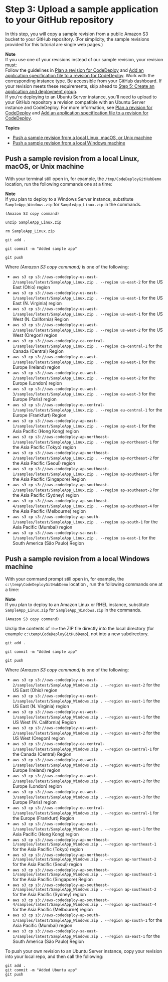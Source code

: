 # Step 3: Upload a sample application to your GitHub repository<a name="tutorials-github-upload-sample-revision"></a>

In this step, you will copy a sample revision from a public Amazon S3 bucket to your GitHub repository\. \(For simplicity, the sample revisions provided for this tutorial are single web pages\.\)

**Note**  
If you use one of your revisions instead of our sample revision, your revision must:   
Follow the guidelines in [Plan a revision for CodeDeploy](application-revisions-plan.md) and [Add an application specification file to a revision for CodeDeploy](application-revisions-appspec-file.md)\.
Work with the corresponding instance type\.
Be accessible from your GitHub dashboard\.
If your revision meets these requirements, skip ahead to [Step 5: Create an application and deployment group](tutorials-github-create-application.md)\.  
If you're deploying to an Ubuntu Server instance, you'll need to upload to your GitHub repository a revision compatible with an Ubuntu Server instance and CodeDeploy\. For more information, see [Plan a revision for CodeDeploy](application-revisions-plan.md) and [Add an application specification file to a revision for CodeDeploy](application-revisions-appspec-file.md)\.

**Topics**
+ [Push a sample revision from a local Linux, macOS, or Unix machine](#tutorials-github-upload-sample-revision-unixes)
+ [Push a sample revision from a local Windows machine](#tutorials-github-upload-sample-revision-windows)

## Push a sample revision from a local Linux, macOS, or Unix machine<a name="tutorials-github-upload-sample-revision-unixes"></a>

With your terminal still open in, for example, the `/tmp/CodeDeployGitHubDemo` location, run the following commands one at a time: 

**Note**  
If you plan to deploy to a Windows Server instance, substitute `SampleApp_Windows.zip` for `SampleApp_Linux.zip` in the commands\.

```
(Amazon S3 copy command)
```

```
unzip SampleApp_Linux.zip
```

```
rm SampleApp_Linux.zip
```

 

```
git add .
```

```
git commit -m "Added sample app"
```

```
git push
```

Where *\(Amazon S3 copy command\)* is one of the following: 
+ `aws s3 cp s3://aws-codedeploy-us-east-2/samples/latest/SampleApp_Linux.zip . --region us-east-2` for the US East \(Ohio\) region
+ `aws s3 cp s3://aws-codedeploy-us-east-1/samples/latest/SampleApp_Linux.zip . --region us-east-1` for the US East \(N\. Virginia\) region
+ `aws s3 cp s3://aws-codedeploy-us-west-1/samples/latest/SampleApp_Linux.zip . --region us-west-1` for the US West \(N\. California\) Region
+ `aws s3 cp s3://aws-codedeploy-us-west-2/samples/latest/SampleApp_Linux.zip . --region us-west-2` for the US West \(Oregon\) region
+ `aws s3 cp s3://aws-codedeploy-ca-central-1/samples/latest/SampleApp_Linux.zip . --region ca-central-1` for the Canada \(Central\) Region
+ `aws s3 cp s3://aws-codedeploy-eu-west-1/samples/latest/SampleApp_Linux.zip . --region eu-west-1` for the Europe \(Ireland\) region 
+ `aws s3 cp s3://aws-codedeploy-eu-west-2/samples/latest/SampleApp_Linux.zip . --region eu-west-2` for the Europe \(London\) region 
+ `aws s3 cp s3://aws-codedeploy-eu-west-3/samples/latest/SampleApp_Linux.zip . --region eu-west-3` for the Europe \(Paris\) region 
+ `aws s3 cp s3://aws-codedeploy-eu-central-1/samples/latest/SampleApp_Linux.zip . --region eu-central-1` for the Europe \(Frankfurt\) Region
+ `aws s3 cp s3://aws-codedeploy-ap-east-1/samples/latest/SampleApp_Linux.zip . --region ap-east-1` for the Asia Pacific \(Hong Kong\) region
+ `aws s3 cp s3://aws-codedeploy-ap-northeast-1/samples/latest/SampleApp_Linux.zip . --region ap-northeast-1` for the Asia Pacific \(Tokyo\) region
+ `aws s3 cp s3://aws-codedeploy-ap-northeast-2/samples/latest/SampleApp_Linux.zip . --region ap-northeast-2` for the Asia Pacific \(Seoul\) region
+ `aws s3 cp s3://aws-codedeploy-ap-southeast-1/samples/latest/SampleApp_Linux.zip . --region ap-southeast-1` for the Asia Pacific \(Singapore\) Region
+ `aws s3 cp s3://aws-codedeploy-ap-southeast-2/samples/latest/SampleApp_Linux.zip . --region ap-southeast-2` for the Asia Pacific \(Sydney\) region
+ `aws s3 cp s3://aws-codedeploy-ap-southeast-4/samples/latest/SampleApp_Linux.zip . --region ap-southeast-4` for the Asia Pacific \(Melbourne\) region
+ `aws s3 cp s3://aws-codedeploy-ap-south-1/samples/latest/SampleApp_Linux.zip . --region ap-south-1` for the Asia Pacific \(Mumbai\) region
+ `aws s3 cp s3://aws-codedeploy-sa-east-1/samples/latest/SampleApp_Linux.zip . --region sa-east-1` for the South America \(São Paulo\) Region

## Push a sample revision from a local Windows machine<a name="tutorials-github-upload-sample-revision-windows"></a>

 With your command prompt still open in, for example, the `c:\temp\CodeDeployGitHubDemo` location , run the following commands one at a time:

**Note**  
If you plan to deploy to an Amazon Linux or RHEL instance, substitute `SampleApp_Linux.zip` for `SampleApp_Windows.zip` in the commands\.

```
(Amazon S3 copy command)
```

Unzip the contents of `the` the ZIP file directly into the local directory \(for example `c:\temp\CodeDeployGitHubDemo`\), not into a new subdirectory\.

```
git add .
```

```
git commit -m "Added sample app"
```

```
git push
```

Where *\(Amazon S3 copy command\)* is one of the following: 
+ `aws s3 cp s3://aws-codedeploy-us-east-2/samples/latest/SampleApp_Windows.zip . --region us-east-2` for the US East \(Ohio\) region
+ `aws s3 cp s3://aws-codedeploy-us-east-1/samples/latest/SampleApp_Windows.zip . --region us-east-1` for the US East \(N\. Virginia\) region
+ `aws s3 cp s3://aws-codedeploy-us-west-1/samples/latest/SampleApp_Windows.zip . --region us-west-1` for the US West \(N\. California\) Region
+ `aws s3 cp s3://aws-codedeploy-us-west-2/samples/latest/SampleApp_Windows.zip . --region us-west-2` for the US West \(Oregon\) region
+ `aws s3 cp s3://aws-codedeploy-ca-central-1/samples/latest/SampleApp_Windows.zip . --region ca-central-1` for the Canada \(Central\) Region
+ `aws s3 cp s3://aws-codedeploy-eu-west-1/samples/latest/SampleApp_Windows.zip . --region eu-west-1` for the Europe \(Ireland\) region
+ `aws s3 cp s3://aws-codedeploy-eu-west-2/samples/latest/SampleApp_Windows.zip . --region eu-west-2` for the Europe \(London\) region
+ `aws s3 cp s3://aws-codedeploy-eu-west-3/samples/latest/SampleApp_Windows.zip . --region eu-west-3` for the Europe \(Paris\) region
+ `aws s3 cp s3://aws-codedeploy-eu-central-1/samples/latest/SampleApp_Windows.zip . --region eu-central-1` for the Europe \(Frankfurt\) Region
+ `aws s3 cp s3://aws-codedeploy-ap-east-1/samples/latest/SampleApp_Windows.zip . --region ap-east-1` for the Asia Pacific \(Hong Kong\) region
+ `aws s3 cp s3://aws-codedeploy-ap-northeast-1/samples/latest/SampleApp_Windows.zip . --region ap-northeast-1` for the Asia Pacific \(Tokyo\) region
+ `aws s3 cp s3://aws-codedeploy-ap-northeast-2/samples/latest/SampleApp_Windows.zip . --region ap-northeast-2` for the Asia Pacific \(Seoul\) region
+ `aws s3 cp s3://aws-codedeploy-ap-southeast-1/samples/latest/SampleApp_Windows.zip . --region ap-southeast-1` for the Asia Pacific \(Singapore\) Region
+ `aws s3 cp s3://aws-codedeploy-ap-southeast-2/samples/latest/SampleApp_Windows.zip . --region ap-southeast-2` for the Asia Pacific \(Sydney\) region
+ `aws s3 cp s3://aws-codedeploy-ap-southeast-4/samples/latest/SampleApp_Windows.zip . --region ap-southeast-4` for the Asia Pacific \(Melbourne\) region
+ `aws s3 cp s3://aws-codedeploy-ap-south-1/samples/latest/SampleApp_Windows.zip . --region ap-south-1` for the Asia Pacific \(Mumbai\) region
+ `aws s3 cp s3://aws-codedeploy-sa-east-1/samples/latest/SampleApp_Windows.zip . --region sa-east-1` for the South America \(São Paulo\) Region

To push your own revision to an Ubuntu Server instance, copy your revision into your local repo, and then call the following:

```
git add .
git commit -m "Added Ubuntu app"
git push
```
